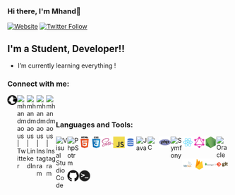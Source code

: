 ### Hi there, I'm Mhand👋

[![Website](https://img.shields.io/website?label=Portfolio&style=for-the-badge&url=https%3A%2F%2Fprofile.mhand.live)](https://profile.mhand.live)
[![Twitter Follow](https://img.shields.io/badge/twitter-%231DA1F2.svg?&style=for-the-badge&logo=twitter&logoColor=white&url=https%3A%2F%2Ftwitter.com%2Fmhandmaous)](https://twitter.com/intent/follow?original_referer=https%3A%2F%2Fgithub.com%2Fmmaous&screen_name=mhandmaous)

## I'm a Student, Developer!!

- I’m currently learning everything !

### Connect with me:

[<img align="left" alt="profile.mhand.live" width="22px" src="https://raw.githubusercontent.com/iconic/open-iconic/master/svg/globe.svg" />][website]
[<img align="left" alt="mhandmaous | Twitter" width="22px" src="https://cdn.jsdelivr.net/npm/simple-icons@v3/icons/twitter.svg" />][twitter]
[<img align="left" alt="mhandmaous | LinkedIn" width="22px" src="https://cdn.jsdelivr.net/npm/simple-icons@v3/icons/linkedin.svg" />][linkedin]
[<img align="left" alt="mhandmaous | Instagram" width="22px" src="https://cdn.jsdelivr.net/npm/simple-icons@v3/icons/instagram.svg" />][instagram]
[<img align="left" alt="mhandmaous | Instagram" width="22px" src="https://cdn.jsdelivr.net/npm/simple-icons@v3/icons/facebook.svg" />][facebook]

<br />
<br />

### Languages and Tools:

<img align="left" alt="Visual Studio Code" width="26px" src="https://upload.wikimedia.org/wikipedia/commons/thumb/9/9a/Visual_Studio_Code_1.35_icon.svg/1024px-Visual_Studio_Code_1.35_icon.svg.png" />
<img align="left" alt="PhpSotrm" width="26px" src="https://upload.wikimedia.org/wikipedia/commons/thumb/c/c9/PhpStorm_Icon.svg/1200px-PhpStorm_Icon.svg.png" />
<img align="left" alt="HTML5" width="26px" src="https://raw.githubusercontent.com/github/explore/80688e429a7d4ef2fca1e82350fe8e3517d3494d/topics/html/html.png" />
<img align="left" alt="CSS3" width="26px" src="https://raw.githubusercontent.com/github/explore/80688e429a7d4ef2fca1e82350fe8e3517d3494d/topics/css/css.png" />
<img align="left" alt="Sass" width="26px" src="https://raw.githubusercontent.com/github/explore/80688e429a7d4ef2fca1e82350fe8e3517d3494d/topics/sass/sass.png" />
<img align="left" alt="JavaScript" width="26px" src="https://raw.githubusercontent.com/github/explore/80688e429a7d4ef2fca1e82350fe8e3517d3494d/topics/javascript/javascript.png" />
<img align="left" alt="SQL" width="26px" src="https://raw.githubusercontent.com/github/explore/80688e429a7d4ef2fca1e82350fe8e3517d3494d/topics/sql/sql.png" />
<img align="left" alt="Java" width="26px" src="https://www.logo.wine/a/logo/Java_(programming_language)/Java_(programming_language)-Logo.wine.svg" />
<img align="left" alt="C" width="26px" src="https://img.icons8.com/color/452/c-programming.png" />
<img align="left" alt="PHP" width="26px" src="https://raw.githubusercontent.com/github/explore/80688e429a7d4ef2fca1e82350fe8e3517d3494d/topics/php/php.png" />
<img align="left" alt="Symfony" width="26px" src="https://cdn.jsdelivr.net/npm/simple-icons@3.13.0/icons/symfony.svg" />
<img align="left" alt="React" width="26px" src="https://raw.githubusercontent.com/github/explore/80688e429a7d4ef2fca1e82350fe8e3517d3494d/topics/react/react.png" />
<img align="left" alt="GraphQL" width="26px" src="https://raw.githubusercontent.com/github/explore/80688e429a7d4ef2fca1e82350fe8e3517d3494d/topics/graphql/graphql.png" />
<img align="left" alt="Node.js" width="26px" src="https://raw.githubusercontent.com/github/explore/80688e429a7d4ef2fca1e82350fe8e3517d3494d/topics/nodejs/nodejs.png" />
<img align="left" alt="Oracle" width="26px" src="https://icon-library.com/images/d234566d9d.svg.svg" />
<img align="left" alt="MySQL" width="26px" src="https://raw.githubusercontent.com/github/explore/80688e429a7d4ef2fca1e82350fe8e3517d3494d/topics/mysql/mysql.png" />
<img align="left" alt="Firebase" width="26px" src="https://raw.githubusercontent.com/github/explore/80688e429a7d4ef2fca1e82350fe8e3517d3494d/topics/firebase/firebase.png" />
<img align="left" alt="MongoDB" width="26px" src="https://raw.githubusercontent.com/github/explore/80688e429a7d4ef2fca1e82350fe8e3517d3494d/topics/mongodb/mongodb.png" />
<br/>
<img align="left" alt="Git" width="26px" src="https://raw.githubusercontent.com/github/explore/80688e429a7d4ef2fca1e82350fe8e3517d3494d/topics/git/git.png" />
<img align="left" alt="GitHub" width="26px" src="https://raw.githubusercontent.com/github/explore/78df643247d429f6cc873026c0622819ad797942/topics/github/github.png" />
<img align="left" alt="Terminal" width="26px" src="https://raw.githubusercontent.com/github/explore/80688e429a7d4ef2fca1e82350fe8e3517d3494d/topics/terminal/terminal.png" />

<br />
<br />



[website]: https://profile.mhand.live
[twitter]: https://twitter.com/mhandmaous
[instagram]: https://instagram.com/mhandmaous
[linkedin]: https://linkedin.com/in/mhandmaous
[facebook]: https://www.facebook.com/mhandmaous
